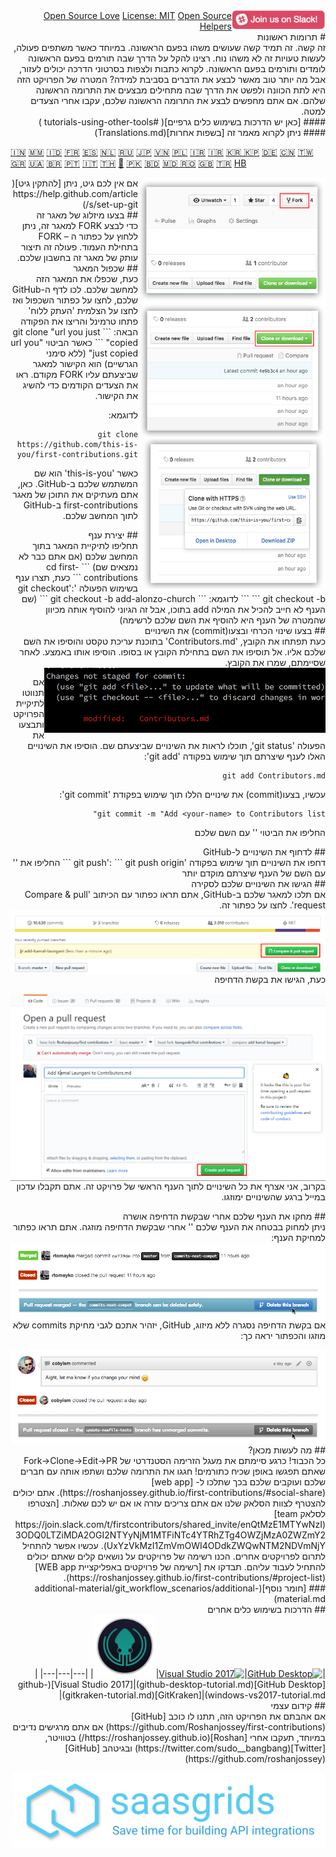 <div dir="rtl">
  <a href="https://badges.frapsoft.com/os/v1/open-source.svg?v=103)](https://github.com/ellerbrock/open-source-badges/">Open Source Love</a>
  <a href="https://join.slack.com/t/firstcontributors/shared_invite/enQtMzE1MTYwNzI3ODQ0LTZiMDA2OGI2NTYyNjM1MTFiNTc4YTRhZTg4OWZjMzA0ZWZmY2UxYzVkMzI1ZmVmOWI4ODdkZWQwNTM2NDVmNjY"><img align="right" width="150" src="assets/join-slack-team.png"></a>
  <a href="https://img.shields.io/badge/License-MIT-green.svg)](https://opensource.org/licenses/MIT">License: MIT</a>
  <a href="https://www.codetriage.com/roshanjossey/first-contributions/badges/users.svg)](https://www.codetriage.com/roshanjossey/first-contributions">Open Source Helpers</a>
</div>

<div dir="rtl">
# תרומות ראשונות
</div>

<div dir="rtl">
זה קשה. זה תמיד קשה שעושים משהו בפעם הראשונה. במיוחד כאשר משתפים פעולה, לעשות טעויות זה לא משהו נוח. רצינו להקל על הדרך שבה תורמים בפעם הראשונה לומדים ותורמים בפעם הראשונה.
לקרוא כתבות ולצפות בסרטוני הדרכה יכולים לעזור, אבל מה יותר טוב מאשר לבצע את הדברים בסביבת למידה? המטרה של הפרויקט הזה היא לתת הכוונה ולפשט את הדרך שבה מתחילים מבצעים את התרומה הראשונה שלהם. אם אתם מחפשים לבצע את התרומה הראשונה שלכם, עקבו אחרי הצעדים למטה.
</div>

<div dir="rtl">
#### [כאן יש הדרכות בשימוש כלים גרפיים]( #tutorials-using-other-tools )
</div>

<div dir="rtl">
#### ניתן לקרוא מאמר זה [בשפות אחרות](Translations.md)
</div>

[🇮🇳](translations/README.hi.md) [🇲🇲](translations/README.mm_unicode.md) [🇮🇩](translations/README.id.md) [🇫🇷](translations/README.fr.md) [🇪🇸](translations/README.es.md) [🇳🇱](translations/README.nl.md) [🇷🇺](translations/README.ru.md) [🇯🇵](translations/README.ja.md) [🇻🇳](translations/README.vn.md) [🇵🇱](translations/README.pl.md) [🇮🇷](translations/README.fa.md) [🇮🇷](translations/README.fa.en.md) [🇰🇷 🇰🇵](translations/README.ko.md) [🇩🇪](translations/README.de.md) [🇨🇳](translations/README.chs.md) [🇹🇼](translations/README.cht.md) [🇬🇷](translations/README.gr.md) [🇺🇦](translations/README.ua.md) [🇧🇷](translations/README.pt_br.md) [🇵🇹](translations/README.pt-pt.md) [🇮🇹](translations/README.it.md) [🇹🇭](translations/README.th.md) [🏴󠁥󠁳󠁧󠁡󠁿](translations/README.gl.md) [🇵🇰](translations/README.ur.md) [:bangladesh:](translations/README.bn.md) [:moldova: :romania:](translations/README.ro.md) [:uk:](translations/README.md) [🇹🇷](translations/README.tr.md) [HB](translations/README.hb.md)

<div dir="rtl">
<img align="right" width="300" src="assets/fork.png" alt="fork this repository" />
</div>

<div dir="rtl">
אם אין לכם גיט, ניתן [להתקין גיט]( https://help.github.com/articles/set-up-git/)
</div>

<div dir="rtl">
## בצעו מיזלוג של מאגר זה
</div>

<div dir="rtl">
כדי לבצע FORK למאגר זה, ניתן ללחוץ על כפתור ה – FORK בתחילת העמוד. פעולה זה תיצור עותק של מאגר זה בחשבון שלכם.
</div>


<div dir="rtl">
## שכפול המאגר
</div>

<div dir="rtl">
<img align="right" width="300" src="assets/clone.png" alt="clone this repository" />
</div>

<div dir="rtl">
כעת, שכפלו את המאגר הזה למחשב שלכם. לכו לדף ה-GitHub שלכם, לחצו על כפתור השכפול ואז לחצו על הצלמית 'העתק ללוח'
פתחו טרמינל והריצו את הפקודה הבאה:
```
git clone "url you just copied"
```
כאשר הביטוי "url you just copied" (ללא סימני הגרשיים) הוא הקישור למאגר שביצעתם עליו FORK מקודם. ראו את הצעדים הקודמים כדי להשיג את הקישור.

<img align="right" width="300" src="assets/copy-to-clipboard.png" alt="copy URL to clipboard" />

לדוגמא:
```
git clone https://github.com/this-is-you/first-contributions.git
```

כאשר 'this-is-you' הוא שם המשתמש שלכם ב-GitHub. כאן, אתם מעתיקים את התוכן של מאגר first-contributions ב-GitHub לתוך המחשב שלכם.
</div>


<div dir="rtl">
## יצירת ענף
</div>

<div dir="rtl">
תחליפו לתיקיית המאגר בתוך המחשב שלכם (אם אתם כבר לא נמצאים שם)
```
cd first-contributions
```
כעת, תצרו ענף בשימוש הפעולה 'git checkout':
```
git checkout -b <add-your-new-branch-name>
```
לדוגמא:
```
git checkout -b add-alonzo-church
```
(שם הענף לא חייב להכיל את המילה add בתוכו, אבל זה הגיוני להוסיף אותה מכיוון שהמטרה של הענף היא להוסיף את השם שלכם לרשימה)

</div>

<div dir="rtl">
## בצעו שינוי הכרחי ובצעו(commit) את השינויים
</div>

<div dir="rtl">
כעת תפתחו את הקובץ, 'Contributors.md' בתוכנת עריכת טקסט והוסיפו את השם שלכם אליו. אל תוסיפו את השם בתחילת הקובץ או בסופו. הוסיפו אותו באמצע. לאחר שסיימתם, שמרו את הקובץ.

<img align="right" width="450" src="assets/git-status.png" alt="git status" />

אם תנווטו לתיקיית הפרויקט ותבצעו את הפעולה 'git status', תוכלו לראות את השינויים שביצעתם שם.
הוסיפו את השינויים האלו לענף שיצרתם תוך שימוש בפקודה 'git add':
```
git add Contributors.md
```
עכשיו, בצעו(commit) את שינויים הללו תוך שימוש בפקודת 'git commit':
```
git commit -m "Add <your-name> to Contributors list"
```
החליפו את הביטוי '<your-name>' עם השם שלכם
</div>

<div dir="rtl">
## לדחוף את השינויים ל-GitHub
</div>

<div dir="rtl">
דחפו את השינויים תוך שימוש בפקודה 'git push':
```
git push origin <add-your-branch-name>
```
החליפו את '<add-your-branch-name>' עם השם של הענף שיצרתם מוקדם יותר
</div>

<div dir="rtl">
## הגישו את השינויים שלכם לסקירה
</div>

<div dir="rtl">
אם תלכו למאגר שלכם ב-GitHub, אתם תראו כפתור עם הכיתוב 'Compare & pull request'. לחצו על כפתור זה.

<img style="float: right;" src="assets/compare-and-pull.png" alt="create a pull request" />

כעת, הגישו את בקשת הדחיפה

<img style="float: right;" src="assets/submit-pull.png" alt="submit pull request" />

בקרוב, אני אצרף את כל השינויים לתוך הענף הראשי של פרויקט זה. אתם תקבלו עדכון במייל ברגע שהשינויים ימוזגו.
</div>

<div dir="rtl">
## מחקו את הענף שלכם אחרי שבקשת הדחיפה אושרה
</div>

<div dir="rtl">
ניתן למחוק בבטחה את הענף שלכם '<add-your-branch-name>' אחרי שבקשת הדחיפה מוזגה. אתם תראו כפתור למחיקת הענף:

<img style="float: right;" src="assets/delete-branch-after-pr.png" alt="delete branch after PR is merged" />

אם בקשת הדחיפה נסגרה ללא מיזוג, GitHub, יזהיר אתכם לגבי מחיקת commits שלא מוזגו והכפתור יראה כך:

<img style="float: right;" src="assets/delete-branch-warning.png" alt="delete branch after PR is not merged" />

</div>

<div dir="rtl">
## מה לעשות מכאן?
</div>

<div dir="rtl">
כל הכבוד! כרגע סיימתם את מעגל הזרימה הסטנדרטי של Fork->Clone->Edit->PR שאתם תפגשו באופן שכיח כתורמים!
חגגו את התרומה שלכם ושתפו אותה עם חברים שלכם ועוקבים שלכם בכך שתלכו ל- [web app](https://roshanjossey.github.io/first-contributions/#social-share).
אתם יכולים להצטרף לצוות הסלאק שלנו אם אתם צריכים עזרה או אם יש לכם שאלות.
[הצטרפו לסלאק team](https://join.slack.com/t/firstcontributors/shared_invite/enQtMzE1MTYwNzI3ODQ0LTZiMDA2OGI2NTYyNjM1MTFiNTc4YTRhZTg4OWZjMzA0ZWZmY2UxYzVkMzI1ZmVmOWI4ODdkZWQwNTM2NDVmNjY).
עכשיו אפשר להתחיל לתרום לפרויקטים אחרים. הכנו רשימה של פרויקטים על נושאים קלים שאתם יכולים להתחיל לעבוד עליהם. תבדקו את  [רשימה של פרויקטים באפליקציית WEB app](https://roshanjossey.github.io/first-contributions/#project-list).
</div>

<div dir="rtl">
### [חומר נוסף](additional-material/git_workflow_scenarios/additional-material.md)
</div>

<div dir="rtl">
## הדרכות בשימוש כלים אחרים
</div>

<div dir="rtl">
|<a href="github-desktop-tutorial.md"><img alt="GitHub Desktop" src="https://desktop.github.com/images/desktop-icon.svg" width="100"></a>|<a href="github-windows-vs2017-tutorial.md"><img alt="Visual Studio 2017" src="https://www.visualstudio.com/wp-content/uploads/2017/11/microsoft-visual-studio.svg" width="100"></a>|<a href="gitkraken-tutorial.md"><img alt="GitKraken" src="/assets/gk-icon.png" width="100"></a>|
|---|---|---|
|[GitHub Desktop](github-desktop-tutorial.md)|[Visual Studio 2017](github-windows-vs2017-tutorial.md)|[GitKraken](gitkraken-tutorial.md)|
</div>

<div dir="rtl">
## קידום עצמי
</div>

<div dir="rtl">
אם אהבתם את הפרויקט הזה, תתנו לו כוכב [GitHub](https://github.com/Roshanjossey/first-contributions)
אם אתם מרגישים נדיבים במיוחד, תעקבו אחרי [Roshan](https://roshanjossey.github.io/)
בטוויטר, [Twitter](https://twitter.com/sudo__bangbang)
ובגיטהב [GitHub](https://github.com/roshanjossey)

<a href="http://saasgrids.com"> <img alt="https://app.saasgrids.com" src="assets/saasgrids-banner.png" width="500"></a>
</div>
